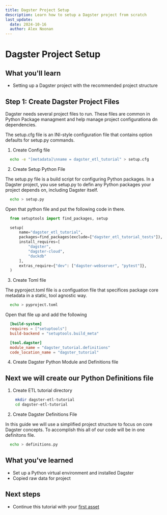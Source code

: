 ```yaml
---
title: Dagster Project Setup
description: Learn how to setup a Dagster project from scratch
last_update:
  date: 2024-10-16
  author: Alex Noonan
---
```


# Dagster Project Setup

## What you'll learn

- Setting up a Dagster project with the recommended project structure


## Step 1: Create Dagster Project Files

Dagster needs several project files to run. These files are common in Python Package managment and help manage project configurationa dn dependencies. 

The setup.cfg file is an INI-style configuration file that contains option defaults for setup.py commands. 

1. Create Config file

  ```bash title="Create Config file"
    echo -e "[metadata]\nname = dagster_etl_tutorial" > setup.cfg
  ```

2. Create Setup Python File

The setup.py file is a build script for configuring Python packages. In a Dagster project, you use setup.py to defin any Python packages your project depends on, including Dagster itself. 

  ```bash title="Create Setup file"
    echo > setup.py
  ```


Open that python file and put the following code in there. 


  ```python title="Setup.py"
    from setuptools import find_packages, setup

    setup(
        name="dagster_etl_tutorial",
        packages=find_packages(exclude=["dagster_etl_tutorial_tests"]),
        install_requires=[
            "dagster",
            "dagster-cloud",
            "duckdb"
        ],
        extras_require={"dev": ["dagster-webserver", "pytest"]},
    )
  ```
3. Create Toml file

The pyproject.toml file is a configuation file that specifices package core metadata in a static, tool agnostic way. 


  ```bash title="Create Pyproject file"
    echo > pyproject.toml
  ```

  Open that file up and add the following

  ```toml
    [build-system]
    requires = ["setuptools"]
    build-backend = "setuptools.build_meta"

    [tool.dagster]
    module_name = "dagster_tutorial.definitions"
    code_location_name = "dagster_tutorial"
  ```

4. Create Dagster Python Module and Definitions file


## Next we will create our Python Definitions file 

1. Create ETL tutorial directory

   ```bash title="Create the tutorial directory"
    mkdir dagster-etl-tutorial
    cd dagster-etl-tutorial
   ```

2. Create Dagster Definitions File

In this guide we will use a simplified project structure to focus on core Dagster concepts. To accomplish this all of our code will be in one definitons file. 


  ```bash title="Create definitions.py file"
    echo > definitions.py
  ```

## What you've learned

- Set up a Python virtual environment and installed Dagster
- Copied raw data for project

## Next steps

- Continue this tutorial with your [first asset](/tutorial/your-first-asset)